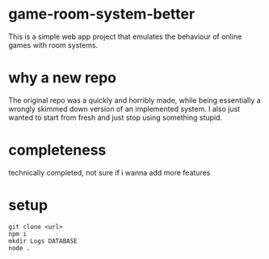 # game-room-system-better
This is a simple web app project that emulates the behaviour of online games with room systems.

# why a new repo
The original repo was a quickly and horribly made, while being essentially a wrongly skimmed down version of an implemented system. I also just wanted to start from fresh and just stop using something stupid.

# completeness
technically completed, not sure if i wanna add more features

# setup
```
git clone <url>
npm i
mkdir Logs DATABASE
node .
```